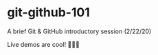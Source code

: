 # git-github-101

A brief Git &amp; GitHub introductory session (2/22/20)

Live demos are cool! 👨🏻‍💻
